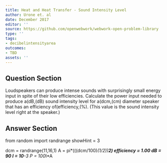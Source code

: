 ```yaml
---
title: Heat and Heat Transfer - Sound Intensity Level
author: Urone et. al
date: December 2017
editor: ''
source: https://github.com/openwebwork/webwork-open-problem-library
type: ''
tags:
- decibelintensityarea
outcomes:
- TBD
assets: ''
---
```


## Question Section 

Loudspeakers can produce intense sounds with surprisingly small energy input in spite
of their low efficiencies. Calculate the power input needed to produce a(dB,(dB) sound
intensity level for a(dcm,(cm) diameter speaker that has an efficiency of(efficiency,(%). (This value is the sound intensity level right at the speaker.)


## Answer Section

from random import randrange
showHint = 3

dcm = randrange(11,16,1)
A = pi*(((dcm/100)*(1/2))**2)
efficiency = 1.00
dB = 90
I = 10**-3
P = 100*I*A